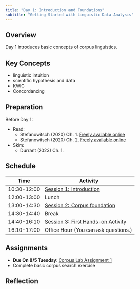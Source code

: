 ```yaml
---
title: "Day 1: Introduction and Foundations"
subtitle: "Getting Started with Linguistic Data Analysis"
---
```


## Overview

Day 1 introduces basic concepts of corpus linguistics.

## Key Concepts

- linguistic intuition
- scientific hypothesis and data
- KWIC
- Concordancing

## Preparation

Before Day 1: 

- Read:
    - Stefanowitsch (2020) Ch. 1. [Freely available online](https://langsci-press.org/catalog/book/148)
    - Stefanowitsch (2020) Ch. 2. [Freely available online](https://langsci-press.org/catalog/book/148)
- Skim:
    - Durrant (2023) Ch. 1.

## Schedule

| Time | Activity |
|------|----------|
| 10:30-12:00 | [Session 1: Introduction](session1.md) |
| 12:00-13:00 | Lunch |
| 13:00-14:30 | [Session 2: Corpus foundation](session2.md) |
| 14:30-14:40 | Break |
| 14:40-16:10 | [Session 3: First Hands-on Activity](session3.md) |
| 16:10-17:00 | Office Hour (You can ask questions.) |

## Assignments

- **Due On 8/5 Tuesday**: [Corpus Lab Assignment 1](../../assignments/hands-on-1/)
- Complete basic corpus search exercise


## Reflection


<!-- 
<iframe src="session1-intro/slides/slides.html" width="100%" height="600px" frameborder="0"></iframe>

[View slides in fullscreen](session1-intro/slides/slides.html){target="_blank"} -->


